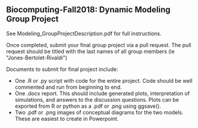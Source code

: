## Biocomputing-Fall2018: Dynamic Modeling Group Project

See Modeling_GroupProjectDescription.pdf for full instructions.

Once completed, submit your final group project via a pull request. The pull request should be titled with the last names of all group members (ie "Jones-Bertolet-Rivaldi")

Documents to submit for final project include:
- One .R or .py script with code for the entire project. Code should be well commented and run from beginning to end. 
- One .docx report. This should include generated plots, interpretation of simulations, and answers to the discussion questions. Plots can be exported from R or python as a .pdf or .png using ggsave(). 
- Two .pdf or .png images of conceptual diagrams for the two models. These are easiest to create in Powerpoint. 
